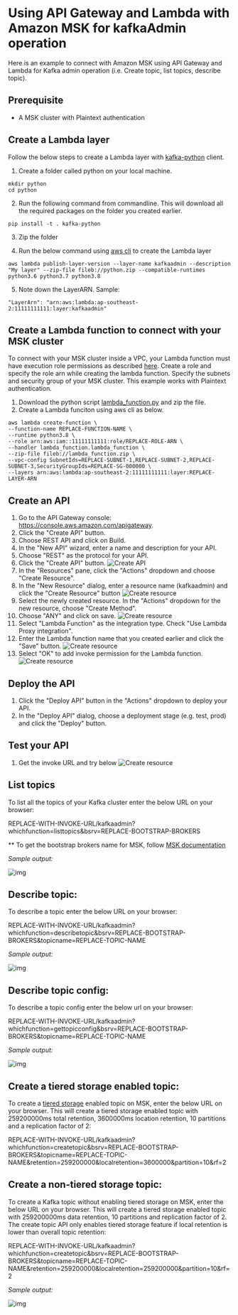 # Using API Gateway and Lambda with Amazon MSK for kafkaAdmin operation
Here is an example to connect with Amazon MSK using API Gateway and Lambda for Kafka admin operation (i.e. Create topic, list topics, describe topic).

## Prerequisite
* A MSK cluster with Plaintext authentication

## Create a Lambda layer
Follow the below steps to create a Lambda layer with [kafka-python](https://kafka-python.readthedocs.io/en/master/) client.
1. Create a folder called python on your local machine.
```
mkdir python
cd python
```
2. Run the following command from commandline. This will download all the required packages on the folder you created earlier.
```
pip install -t . kafka-python
```

3. Zip the folder

4. Run the below command using [aws cli](https://aws.amazon.com/cli/) to create the Lambda layer
```
aws lambda publish-layer-version --layer-name kafkaadmin --description "My layer" --zip-file fileb://python.zip --compatible-runtimes python3.6 python3.7 python3.8 
```

5. Note down the LayerARN. Sample:
```
"LayerArn": "arn:aws:lambda:ap-southeast-2:11111111111:layer:kafkaadmin"
```


## Create a Lambda function to connect with your MSK cluster
To connect with your MSK cluster inside a VPC, your Lambda function must have execution role permissions as described [here](https://docs.aws.amazon.com/lambda/latest/dg/configuration-vpc.html). Create a role and specify the role arn while creating the lambda function. Specify the subnets and security group of your MSK cluster. This example works with Plaintext authentication.
1. Download the python script [lambda_function.py](lambda_function.py) and zip the file.
2. Create a Lambda funciton using aws cli as below.
```
aws lambda create-function \
--function-name REPLACE-FUNCTION-NAME \
--runtime python3.8 \
--role arn:aws:iam::11111111111:role/REPLACE-ROLE-ARN \
--handler lambda_function.lambda_function \
--zip-file fileb://lambda_function.zip \
--vpc-config SubnetIds=REPLACE-SUBNET-1,REPLACE-SUBNET-2,REPLACE-SUBNET-3,SecurityGroupIds=REPLACE-SG-000000 \
--layers arn:aws:lambda:ap-southeast-2:11111111111:layer:REPLACE-LAYER-ARN
```


## Create an API
1. Go to the API Gateway console: https://console.aws.amazon.com/apigateway.
2. Click the "Create API" button.
3. Choose REST API and click on Build.
4. In the "New API" wizard, enter a name and description for your API.
5. Choose "REST" as the protocol for your API.
6. Click the "Create API" button.
![Create API](images/img1.png)
7. In the "Resources" pane, click the "Actions" dropdown and choose "Create Resource".
8. In the "New Resource" dialog, enter a resource name (kafkaadmin) and click the "Create Resource" button
![Create resource](images/img2.png)
9. Select the newly created resource. In the "Actions" dropdown for the new resource, choose "Create Method".
10. Choose "ANY" and click on save.
![Create resource](images/img3.png)
11. Select "Lambda Function" as the integration type. Check "Use Lambda Proxy integration".
12. Enter the Lambda function name that you created earlier and click the "Save" button.
![Create resource](images/img4.png)
13. Select "OK" to add invoke permission for the Lambda function.
![Create resource](images/img5.png)


## Deploy the API
1. Click the "Deploy API" button in the "Actions" dropdown to deploy your API.
2. In the "Deploy API" dialog, choose a deployment stage (e.g. test, prod) and click the "Deploy" button.

## Test your API
1. Get the invoke URL and try below
![Create resource](images/img6.png)

## List topics 
To list all the topics of your Kafka cluster enter the below URL on your browser:

REPLACE-WITH-INVOKE-URL/kafkaadmin?whichfunction=listtopics&bsrv=REPLACE-BOOTSTRAP-BROKERS

** To get the bootstrap brokers name for MSK, follow [MSK documentation](https://docs.aws.amazon.com/msk/latest/developerguide/msk-get-bootstrap-brokers.html)

*Sample output:*

![img](images/img7.png)


## Describe topic:
To describe a topic enter the below URL on your browser:

REPLACE-WITH-INVOKE-URL/kafkaadmin?whichfunction=describetopic&bsrv=REPLACE-BOOTSTRAP-BROKERS&topicname=REPLACE-TOPIC-NAME

*Sample output:*

![img](images/img8.png)


## Describe topic config:
To describe a topic config enter the below url on your browser:

REPLACE-WITH-INVOKE-URL/kafkaadmin?whichfunction=gettopicconfig&bsrv=REPLACE-BOOTSTRAP-BROKERS&topicname=REPLACE-TOPIC-NAME

*Sample output:*

![img](images/img9.png)

## Create a tiered storage enabled topic:
To create a [tiered storage](https://docs.aws.amazon.com/msk/latest/developerguide/msk-tiered-storage.html) enabled topic on MSK, enter the below URL on your browser. This will create a tiered storage enabled topic with 259200000ms total retention, 3600000ms location retention, 10 partitions and a replication factor of 2:

REPLACE-WITH-INVOKE-URL/kafkaadmin?whichfunction=createtopic&bsrv=REPLACE-BOOTSTRAP-BROKERS&topicname=REPLACE-TOPIC-NAME&retention=259200000&localretention=3600000&partition=10&rf=2

## Create a non-tiered storage topic:
To create a Kafka topic without enabling tiered storage on MSK, enter the below URL on your browser. This will create a tiered storage enabled topic with 259200000ms data retention, 10 partitions and replication factor of 2. The create topic API only enables tiered storage feature if local retention is lower than overall topic retention:

REPLACE-WITH-INVOKE-URL/kafkaadmin?whichfunction=createtopic&bsrv=REPLACE-BOOTSTRAP-BROKERS&topicname=REPLACE-TOPIC-NAME&retention=259200000&localretention=259200000&partition=10&rf=2

*Sample output:*

![img](images/img10.png)
